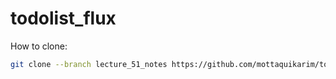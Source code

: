 # todolist_flux

How to clone:

```bash
git clone --branch lecture_51_notes https://github.com/mottaquikarim/todolist_flux
```
